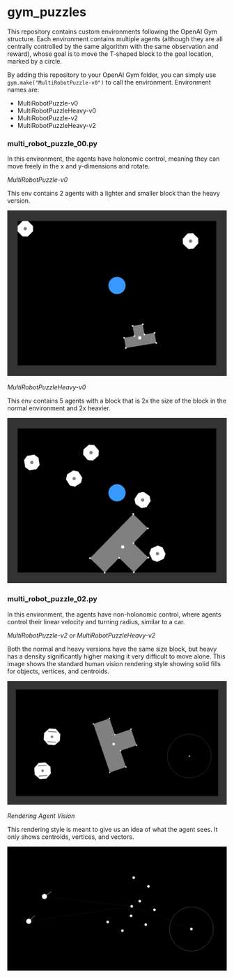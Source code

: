 # gym_puzzles

This repository contains custom environments following the OpenAI Gym structure. Each environment contains multiple agents (although they are all centrally controlled by the same algorithm with the same observation and reward), whose goal is to move the T-shaped block to the goal location, marked by a circle. 

By adding this repository to your OpenAI Gym folder, you can simply use `gym.make("MultiRobotPuzzle-v0")` to call the environment. Environment names are:
- MultiRobotPuzzle-v0
- MultiRobotPuzzleHeavy-v0
- MultiRobotPuzzle-v2
- MultiRobotPuzzleHeavy-v2

### multi_robot_puzzle_00.py

In this environment, the agents have holonomic control, meaning they can move freely in the x and y-dimensions and rotate. 

*MultiRobotPuzzle-v0*

This env contains 2 agents with a lighter and smaller block than the heavy version.

![Centralized MultiRobot Puzzle 00](https://github.com/khajash/gym_puzzles/blob/master/EnvImages/CentralizedMRP0-light.jpg)

*MultiRobotPuzzleHeavy-v0*

This env contains 5 agents with a block that is 2x the size of the block in the normal environment and 2x heavier.

![Centralized MultiRobot Puzzle 00 Heavy](https://github.com/khajash/gym_puzzles/blob/master/EnvImages/CentralizedMRP0-Heavy.jpg)


### multi_robot_puzzle_02.py

In this environment, the agents have non-holonomic control, where agents control their linear velocity and turning radius, similar to a car. 

*MultiRobotPuzzle-v2 or MultiRobotPuzzleHeavy-v2*

Both the normal and heavy versions have the same size block, but heavy has a density significantly higher making it very difficult to move alone. This image shows the standard human vision rendering style showing solid fills for objects, vertices, and centroids.

![Centralized MultiRobot Puzzle 02](https://github.com/khajash/gym_puzzles/blob/master/EnvImages/CentralizedMRP1-HumanVision1.jpg)

*Rendering Agent Vision*

This rendering style is meant to give us an idea of what the agent sees. It only shows centroids, vertices, and vectors. 

![Centralized MultiRobot Puzzle 02-AgentVision](https://github.com/khajash/gym_puzzles/blob/master/EnvImages/CentralizedMRP1-AgentVision.jpg)
